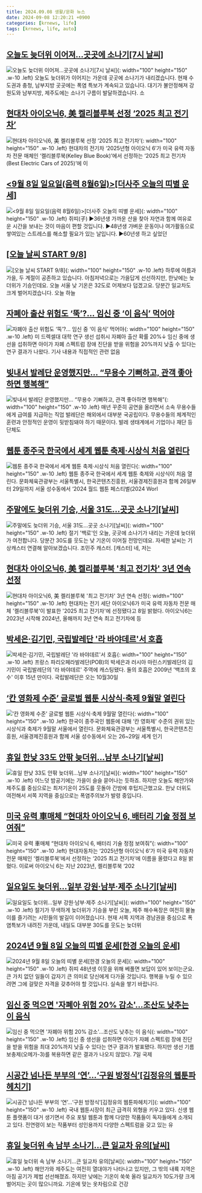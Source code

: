 ```yaml
---
title: 2024.09.08 생활/문화 뉴스
date: 2024-09-08 12:20:21 +0900
categories: [krnews, life]
tags: [krnews, life, auto]
---
```

## [오늘도 늦더위 이어져…곳곳에 소나기[7시 날씨]](https://n.news.naver.com/mnews/article/056/0011796510)

![오늘도 늦더위 이어져…곳곳에 소나기[7시 날씨]](https://mimgnews.pstatic.net/image/origin/056/2024/09/08/11796510.jpg?type=nf220_150){: width="100" height="150" .w-10 .left}
오늘도 늦더위가 이어지는 가운데 곳곳에 소나기가 내리겠습니다. 현재 수도권과 충청, 남부지방 곳곳에는 폭염 특보가 계속되고 있습니다. 대기가 불안정해져 강원도와 남부지방, 제주도에는 소나기 구름이 발달하겠습니다. 소

## [현대차 아이오닉6, 美 켈리블루북 선정 ‘2025 최고 전기차’](https://n.news.naver.com/mnews/article/366/0001016487)

![현대차 아이오닉6, 美 켈리블루북 선정 ‘2025 최고 전기차’](https://mimgnews.pstatic.net/image/origin/366/2024/09/08/1016487.jpg?type=nf220_150){: width="100" height="150" .w-10 .left}
현대차의 전기차 ‘2025년형 아이오닉 6′가 미국 유력 자동차 전문 매체인 ‘켈리블루북(Kelley Blue Book)’에서 선정하는 ‘2025 최고 전기차(Best Electric Cars of 2025)’에 이

## [<9월 8일   일요일(음력 8월6일)>[더사주 오늘의 띠별 운세]](https://n.news.naver.com/mnews/article/088/0000903580)

![<9월 8일   일요일(음력 8월6일)>[더사주 오늘의 띠별 운세]](https://mimgnews.pstatic.net/image/origin/088/2024/09/08/903580.jpg?type=nf220_150){: width="100" height="150" .w-10 .left}
쥐띠(子) ▶36년생 가까운 산을 찾아 자연과 함께 여유로운 시간을 보내는 것이 마음이 편할 것입니다. ▶48년생 가벼운 운동이나 여가활동으로 쌓여있는 스트레스를 해소할 필요가 있는 날입니다. ▶60년생 하고 싶었던

## [[오늘 날씨 START 9/8]](https://n.news.naver.com/mnews/article/052/0002084634)

![[오늘 날씨 START 9/8]](https://mimgnews.pstatic.net/image/origin/052/2024/09/08/2084634.jpg?type=nf220_150){: width="100" height="150" .w-10 .left}
하루에 여름과 가을, 두 계절이 공존하고 있습니다. 아침저녁으로는 가을답게 선선하지만, 한낮에는 늦더위가 기승인데요. 오늘 서울 낮 기온은 32도로 어제보다 덥겠고요. 당분간 일교차도 크게 벌어지겠습니다. 오늘 하늘

## [자폐아 출산 위험도 ‘뚝’?… 임신 중 ‘이 음식’ 먹어야](https://n.news.naver.com/mnews/article/022/0003966902)

![자폐아 출산 위험도 ‘뚝’?… 임신 중 ‘이 음식’ 먹어야](https://mimgnews.pstatic.net/image/origin/022/2024/09/08/3966902.jpg?type=nf220_150){: width="100" height="150" .w-10 .left}
미 드렉셀대 대학 연구 생선 섭취시 자폐아 출산 확률 20%↓ 임신 중에 생선을 섭취하면 아이가 자폐 스펙트럼 장애 진단을 받을 위험을 20%까지 낮출 수 있다는 연구 결과가 나왔다. 기사 내용과 직접적인 관련 없음

## [빚내서 발레단 운영했지만…   “무용수 기뻐하고, 관객 좋아하면 행복해”](https://n.news.naver.com/mnews/article/005/0001723578)

![빚내서 발레단 운영했지만…   “무용수 기뻐하고, 관객 좋아하면 행복해”](https://mimgnews.pstatic.net/image/origin/005/2024/09/07/1723578.jpg?type=nf220_150){: width="100" height="150" .w-10 .left}
매년 꾸준히 공연을 올리면서 소속 무용수들에게 급여를 지급하는 직업 발레단은 해외에서 대부분 국공립이다. 무용수들의 체계적인 훈련과 안정적인 운영이 뒷받침돼야 하기 때문이다. 발레 생태계에서 기업이나 재단 등 단체도

## [웹툰 종주국 한국에서 세계 웹툰 축제·시상식 처음 열린다](https://n.news.naver.com/mnews/article/025/0003385026)

![웹툰 종주국 한국에서 세계 웹툰 축제·시상식 처음 열린다](https://mimgnews.pstatic.net/image/origin/025/2024/09/08/3385026.jpg?type=nf220_150){: width="100" height="150" .w-10 .left}
웹툰 종주국 한국에서 세계 웹툰 축제와 시상식이 처음 열린다. 문화체육관광부는 서울특별시, 한국콘텐츠진흥원, 서울경제진흥원과 함께 26일부터 29일까지 서울 성수동에서 ‘2024 월드 웹툰 페스티벌(2024 Worl

## [주말에도 늦더위 기승, 서울 31도…곳곳 소나기[날씨]](https://n.news.naver.com/mnews/article/422/0000680827)

![주말에도 늦더위 기승, 서울 31도…곳곳 소나기[날씨]](https://mimgnews.pstatic.net/image/origin/422/2024/09/07/680827.jpg?type=nf220_150){: width="100" height="150" .w-10 .left}
절기 '백로'인 오늘, 곳곳에 소나기가 내리는 가운데 늦더위가 여전합니다. 당분간 30도를 웃도는 낮 기온이 이어질 전망인데요. 자세한 날씨는 기상캐스터 연결해 알아보겠습니다. 조민주 캐스터. [캐스터] 네, 저는

## [현대차 아이오닉6, 美 켈리블루북 '최고 전기차' 3년 연속 선정](https://n.news.naver.com/mnews/article/030/0003238175)

![현대차 아이오닉6, 美 켈리블루북 '최고 전기차' 3년 연속 선정](https://mimgnews.pstatic.net/image/origin/030/2024/09/08/3238175.jpg?type=nf220_150){: width="100" height="150" .w-10 .left}
현대차는 전기 세단 아이오닉6가 미국 유력 자동차 전문 매체 '켈리블루북'이 발표한 '2025 최고 전기차'에 선정됐다고 8일 밝혔다. 아이오닉6는 2023년 시작해 2024년, 올해까지 3년 연속 최고 전기차에 등

## [박세은·김기민, 국립발레단 '라 바야데르'서 호흡](https://n.news.naver.com/mnews/article/003/0012773691)

![박세은·김기민, 국립발레단 '라 바야데르'서 호흡](https://mimgnews.pstatic.net/image/origin/003/2024/09/07/12773691.jpg?type=nf220_150){: width="100" height="150" .w-10 .left}
프랑스 파리오페라발레단(POB)의 박세은과 러시아 마린스키발레단의 김기민이 국립발레단의 '라 바야데르' 주역에 캐스팅됐다. 둘의 호흡은 2009년 '백조의 호수' 이후 15년 만이다. 국립발레단은 오는 10월30일

## [‘칸 영화제 수준’ 글로벌 웹툰 시상식·축제 9월말 열린다](https://n.news.naver.com/mnews/article/011/0004389713)

![‘칸 영화제 수준’ 글로벌 웹툰 시상식·축제 9월말 열린다](https://mimgnews.pstatic.net/image/origin/011/2024/09/08/4389713.jpg?type=nf220_150){: width="100" height="150" .w-10 .left}
한국이 종주국인 웹툰에 대해 ‘칸 영화제’ 수준의 권위 있는 시상식과 축제가 9월말 서울에서 열린다. 문화체육관광부는 서울특별시, 한국콘텐츠진흥원, 서울경제진흥원과 함께 서울 성수동에서 오는 26~29일 세계 인기

## [휴일 한낮 33도 안팎 늦더위…남부 소나기[날씨]](https://n.news.naver.com/mnews/article/422/0000680878)

![휴일 한낮 33도 안팎 늦더위…남부 소나기[날씨]](https://mimgnews.pstatic.net/image/origin/422/2024/09/08/680878.jpg?type=nf220_150){: width="100" height="150" .w-10 .left}
어느덧 밤공기에는 가을이 슬슬 묻어나는 듯하죠. 하지만 오늘도 해안가와 제주도를 중심으로는 최저기온이 25도를 웃돌아 간밤에 후텁지근했고요. 한낮 더위도 여전해서 서쪽 지역을 중심으로는 폭염주의보가 발령 중입니다.

## [미국 유력 車매체 “현대차 아이오닉 6, 배터리 기술 정점 보여줘”](https://n.news.naver.com/mnews/article/016/0002359988)

![미국 유력 車매체 “현대차 아이오닉 6, 배터리 기술 정점 보여줘”](https://mimgnews.pstatic.net/image/origin/016/2024/09/08/2359988.jpg?type=nf220_150){: width="100" height="150" .w-10 .left}
현대자동차는 ‘2025년형 아이오닉 6’가 미국 유력 자동차 전문 매체인 ‘켈리블루북’에서 선정하는 ‘2025 최고 전기차’에 이름을 올렸다고 8일 밝혔다. 이로써 아이오닉 6는 지난 2023년, 켈리블루북 ‘202

## [일요일도 늦더위…일부 강원·남부·제주 소나기[날씨]](https://n.news.naver.com/mnews/article/448/0000476308)

![일요일도 늦더위…일부 강원·남부·제주 소나기[날씨]](https://mimgnews.pstatic.net/image/origin/448/2024/09/07/476308.jpg?type=nf220_150){: width="100" height="150" .w-10 .left}
절기가 무색하게 늦더위가 기승을 부린 오늘, 제주 해수욕장은 여전히 물놀이를 즐기려는 시민들의 발길이 이어졌습니다. 현재 서쪽 지역과 경남권을 중심으로 폭염특보가 내려진 가운데, 내일도 대부분 30도를 웃도는 늦더위

## [2024년 9월 8일 오늘의 띠별 운세[한경 오늘의 운세]](https://n.news.naver.com/mnews/article/015/0005031148)

![2024년 9월 8일 오늘의 띠별 운세[한경 오늘의 운세]](https://mimgnews.pstatic.net/image/origin/015/2024/09/08/5031148.jpg?type=nf220_150){: width="100" height="150" .w-10 .left}
쥐띠 48년생 이웃을 위해 베풀면 보답이 있어 보이는군요. 큰 가치 없던 일들이 갑자기 큰 의미로 당신에게 다가올 것입니다. 행복을 누릴 수 있으려면 그에 걸맞은 자격을 갖추어야 할 것입니다. 실속을 쌓기 바랍니다.

## [임신 중 먹으면 '자폐아 위험 20% 감소'…조산도 낮추는 이 음식](https://n.news.naver.com/mnews/article/277/0005469450)

![임신 중 먹으면 '자폐아 위험 20% 감소'…조산도 낮추는 이 음식](https://mimgnews.pstatic.net/image/origin/277/2024/09/07/5469450.jpg?type=nf220_150){: width="100" height="150" .w-10 .left}
임신 중 생선을 섭취하면 아이가 자폐 스펙트럼 장애 진단을 받을 위험을 최대 20%까지 낮출 수 있다는 연구 결과가 발표됐다. 하지만 생선 기름 보충제(오메가-3)를 복용하면 같은 결과가 나오지 않았다. 7일 국제

## [시공간 넘나든 부부의 ‘연’…‘구원 방정식’[김정유의 웹툰파헤치기]](https://n.news.naver.com/mnews/article/018/0005830801)

![시공간 넘나든 부부의 ‘연’…‘구원 방정식’[김정유의 웹툰파헤치기]](https://mimgnews.pstatic.net/image/origin/018/2024/09/07/5830801.jpg?type=nf220_150){: width="100" height="150" .w-10 .left}
국내 웹툰시장이 최근 급격히 외형을 키우고 있다. 신생 웹툰 플랫폼이 대거 생기면서 주요 포털 웹툰과 함께 다양한 작품들이 독자들에게 소개되고 있다. 전연령이 보는 작품부터 성인용까지 다양한 스펙트럼을 갖고 있는 유

## [휴일 늦더위 속 남부 소나기…큰 일교차 유의[날씨]](https://n.news.naver.com/mnews/article/422/0000680892)

![휴일 늦더위 속 남부 소나기…큰 일교차 유의[날씨]](https://mimgnews.pstatic.net/image/origin/422/2024/09/08/680892.jpg?type=nf220_150){: width="100" height="150" .w-10 .left}
해안가와 제주도는 여전히 열대야가 나타나고 있지만, 그 밖의 내륙 지역은 아침 공기가 제법 선선해졌죠. 하지만 낮에는 기온이 쑥쑥 올라 일교차가 10도가량 크게 벌어지는 곳이 많으니까요. 기온에 맞는 옷차림으로 건강

